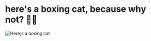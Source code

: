 # here's a boxing cat, because why not? 🤷‍♂️

![Here;s a boxing cat](https://user-images.githubusercontent.com/52151136/111459371-9b69f000-8740-11eb-8ba9-e75d3e5e21da.png)
